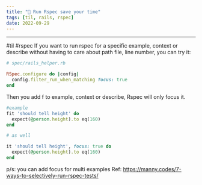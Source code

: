 ```yaml
---
title: "🥦 Run Rspec save your time"
tags: [til, rails, rspec]
date: 2022-09-29
---
```


---

#til #rspec
	If you want to run rspec for a specific example, context or describe without having to care about path file, line number, you can try it:

```ruby
# spec/rails_helper.rb

RSpec.configure do |config|
  config.filter_run_when_matching focus: true
end
```
Then you add f to example, context or describe, Rspec will only focus it.

```ruby
#example
fit 'should tell height' do
  expect(@person.height).to eq(160)
end

# as well

it 'should tell height', focus: true do
  expect(@person.height).to eq(160)
end
```
p/s: you can add focus for multi examples
Ref: https://manny.codes/7-ways-to-selectively-run-rspec-tests/